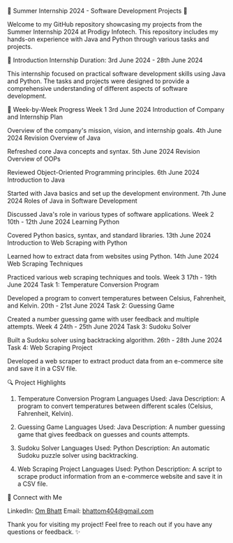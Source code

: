 🌟 Summer Internship 2024 - Software Development Projects 🌟

Welcome to my GitHub repository showcasing my projects from the Summer Internship 2024 at Prodigy Infotech. This repository includes my hands-on experience with Java and Python through various tasks and projects.

🚀 Introduction
Internship Duration: 3rd June 2024 - 28th June 2024

This internship focused on practical software development skills using Java and Python. The tasks and projects were designed to provide a comprehensive understanding of different aspects of software development.

📝 Week-by-Week Progress
Week 1
3rd June 2024
Introduction of Company and Internship Plan

Overview of the company's mission, vision, and internship goals.
4th June 2024
Revision Overview of Java

Refreshed core Java concepts and syntax.
5th June 2024
Revision Overview of OOPs

Reviewed Object-Oriented Programming principles.
6th June 2024
Introduction to Java

Started with Java basics and set up the development environment.
7th June 2024
Roles of Java in Software Development

Discussed Java's role in various types of software applications.
Week 2
10th - 12th June 2024
Learning Python

Covered Python basics, syntax, and standard libraries.
13th June 2024
Introduction to Web Scraping with Python

Learned how to extract data from websites using Python.
14th June 2024
Web Scraping Techniques

Practiced various web scraping techniques and tools.
Week 3
17th - 19th June 2024
Task 1: Temperature Conversion Program

Developed a program to convert temperatures between Celsius, Fahrenheit, and Kelvin.
20th - 21st June 2024
Task 2: Guessing Game

Created a number guessing game with user feedback and multiple attempts.
Week 4
24th - 25th June 2024
Task 3: Sudoku Solver

Built a Sudoku solver using backtracking algorithm.
26th - 28th June 2024
Task 4: Web Scraping Project

Developed a web scraper to extract product data from an e-commerce site and save it in a CSV file.

🔍 Project Highlights
1. Temperature Conversion Program
Languages Used: Java
Description: A program to convert temperatures between different scales (Celsius, Fahrenheit, Kelvin).

2. Guessing Game
Languages Used: Java
Description: A number guessing game that gives feedback on guesses and counts attempts.

3. Sudoku Solver
Languages Used: Python
Description: An automatic Sudoku puzzle solver using backtracking.

4. Web Scraping Project
Languages Used: Python
Description: A script to scrape product information from an e-commerce website and save it in a CSV file.

🤝 Connect with Me

LinkedIn: [Om Bhatt](https://www.linkedin.com/in/om-bhatt-9587a9230/)
Email: [bhattom404@gmail.com](mailto:bhattom404@gmail.com)

Thank you for visiting my project! Feel free to reach out if you have any questions or feedback. ✨

